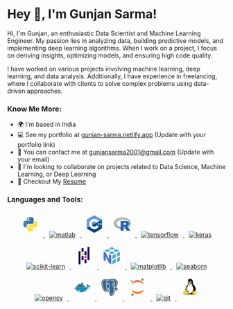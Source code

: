 # Hey 👋, I'm Gunjan Sarma!

Hi, I'm Gunjan, an enthusiastic Data Scientist and Machine Learning Engineer. My passion lies in analyzing data, building predictive models, and implementing deep learning algorithms. When I work on a project, I focus on deriving insights, optimizing models, and ensuring high code quality.

I have worked on various projects involving machine learning, deep learning, and data analysis. Additionally, I have experience in freelancing, where I collaborate with clients to solve complex problems using data-driven approaches.

### Know Me More:
- 🌍 I'm based in India
- 💻 See my portfolio at [gunjan-sarma.netlify.app](https://gunjan-sarma.netlify.app/) (Update with your portfolio link)
- 📧 You can contact me at [gunjansarma2001@gmail.com](mailto:gunjansarma2001@gmail.com) (Update with your email)
- 🤝 I'm looking to collaborate on projects related to Data Science, Machine Learning, or Deep Learning
- 📄 Checkout My [Resume](https://drive.google.com/file/d/1h-0m1umWHdXqGmFGwKBhiblPbrKg2pXZ/view?usp=drive_link)

### Languages and Tools:

<p align="center">
  <a href="https://www.python.org/" target="_blank" rel="noreferrer">
    <img src="https://raw.githubusercontent.com/devicons/devicon/master/icons/python/python-original.svg" alt="python" width="40" height="40" style="margin: 10px; transition: transform 0.3s;" onmouseover="this.style.transform='scale(1.5)';" onmouseout="this.style.transform='scale(1)';"/>
  </a>
  <a href="https://www.mathworks.com/products/matlab.html" target="_blank" rel="noreferrer">
    <img src="https://upload.wikimedia.org/wikipedia/commons/2/21/Matlab_Logo.png" alt="matlab" width="40" height="40" style="margin: 10px; transition: transform 0.3s;" onmouseover="this.style.transform='scale(1.5)';" onmouseout="this.style.transform='scale(1)';"/>
  </a>
  <a href="https://isocpp.org/" target="_blank" rel="noreferrer">
    <img src="https://raw.githubusercontent.com/devicons/devicon/master/icons/cplusplus/cplusplus-original.svg" alt="cplusplus" width="40" height="40" style="margin: 10px; transition: transform 0.3s;" onmouseover="this.style.transform='scale(1.5)';" onmouseout="this.style.transform='scale(1)';"/>
  </a>
  <a href="https://www.r-project.org/" target="_blank" rel="noreferrer">
    <img src="https://raw.githubusercontent.com/devicons/devicon/master/icons/r/r-original.svg" alt="r" width="40" height="40" style="margin: 10px; transition: transform 0.3s;" onmouseover="this.style.transform='scale(1.5)';" onmouseout="this.style.transform='scale(1)';"/>
  </a>
  <a href="https://www.tensorflow.org/" target="_blank" rel="noreferrer">
    <img src="https://www.vectorlogo.zone/logos/tensorflow/tensorflow-icon.svg" alt="tensorflow" width="40" height="40" style="margin: 10px; transition: transform 0.3s;" onmouseover="this.style.transform='scale(1.5)';" onmouseout="this.style.transform='scale(1)';"/>
  </a>
  <a href="https://keras.io/" target="_blank" rel="noreferrer">
    <img src="https://raw.githubusercontent.com/valohai/ml-logos/master/keras.svg" alt="keras" width="40" height="40" style="margin: 10px; transition: transform 0.3s;" onmouseover="this.style.transform='scale(1.5)';" onmouseout="this.style.transform='scale(1)';"/>
  </a>
  <a href="https://scikit-learn.org/" target="_blank" rel="noreferrer">
    <img src="https://upload.wikimedia.org/wikipedia/commons/0/05/Scikit_learn_logo_small.svg" alt="scikit-learn" width="40" height="40" style="margin: 10px; transition: transform 0.3s;" onmouseover="this.style.transform='scale(1.5)';" onmouseout="this.style.transform='scale(1)';"/>
  </a>
  <a href="https://pandas.pydata.org/" target="_blank" rel="noreferrer">
    <img src="https://raw.githubusercontent.com/devicons/devicon/master/icons/pandas/pandas-original.svg" alt="pandas" width="40" height="40" style="margin: 10px; transition: transform 0.3s;" onmouseover="this.style.transform='scale(1.5)';" onmouseout="this.style.transform='scale(1)';"/>
  </a>
  <a href="https://numpy.org/" target="_blank" rel="noreferrer">
    <img src="https://raw.githubusercontent.com/devicons/devicon/master/icons/numpy/numpy-original.svg" alt="numpy" width="40" height="40" style="margin: 10px; transition: transform 0.3s;" onmouseover="this.style.transform='scale(1.5)';" onmouseout="this.style.transform='scale(1)';"/>
  </a>
  <a href="https://matplotlib.org/" target="_blank" rel="noreferrer">
    <img src="https://upload.wikimedia.org/wikipedia/commons/8/84/Matplotlib_icon.svg" alt="matplotlib" width="40" height="40" style="margin: 10px; transition: transform 0.3s;" onmouseover="this.style.transform='scale(1.5)';" onmouseout="this.style.transform='scale(1)';"/>
  </a>
  <a href="https://seaborn.pydata.org/" target="_blank" rel="noreferrer">
    <img src="https://seaborn.pydata.org/_images/logo-tall-lightbg.svg" alt="seaborn" width="40" height="40" style="margin: 10px; transition: transform 0.3s;" onmouseover="this.style.transform='scale(1.5)';" onmouseout="this.style.transform='scale(1)';"/>
  </a>
  <a href="https://opencv.org/" target="_blank" rel="noreferrer">
    <img src="https://upload.wikimedia.org/wikipedia/commons/3/32/OpenCV_Logo_with_text_svg_version.svg" alt="opencv" width="40" height="40" style="margin: 10px; transition: transform 0.3s;" onmouseover="this.style.transform='scale(1.5)';" onmouseout="this.style.transform='scale(1)';"/>
  </a>
  <a href="https://www.docker.com/" target="_blank" rel="noreferrer">
    <img src="https://raw.githubusercontent.com/devicons/devicon/master/icons/docker/docker-original.svg" alt="docker" width="40" height="40" style="margin: 10px; transition: transform 0.3s;" onmouseover="this.style.transform='scale(1.5)';" onmouseout="this.style.transform='scale(1)';"/>
  </a>
  <a href="https://www.postgresql.org/" target="_blank" rel="noreferrer">
    <img src="https://raw.githubusercontent.com/devicons/devicon/master/icons/postgresql/postgresql-original.svg" alt="postgresql" width="40" height="40" style="margin: 10px; transition: transform 0.3s;" onmouseover="this.style.transform='scale(1.5)';" onmouseout="this.style.transform='scale(1)';"/>
  </a>
  <a href="https://jupyter.org/" target="_blank" rel="noreferrer">
    <img src="https://raw.githubusercontent.com/devicons/devicon/master/icons/jupyter/jupyter-original.svg" alt="jupyter" width="40" height="40" style="margin: 10px; transition: transform 0.3s;" onmouseover="this.style.transform='scale(1.5)';" onmouseout="this.style.transform='scale(1)';"/>
  </a>
  <a href="https://git-scm.com/" target="_blank" rel="noreferrer">
    <img src="https://www.vectorlogo.zone/logos/git-scm/git-scm-icon.svg" alt="git" width="40" height="40" style="margin: 10px; transition: transform 0.3s;" onmouseover="this.style.transform='scale(1.5)';" onmouseout="this.style.transform='scale(1)';"/>
  </a>
  <a href="https://www.linux.org/" target="_blank" rel="noreferrer">
    <img src="https://raw.githubusercontent.com/devicons/devicon/master/icons/linux/linux-original.svg" alt="linux" width="40" height="40" style="margin: 10px; transition: transform 0.3s;" onmouseover="this.style.transform='scale(1.5)';" onmouseout="this.style.transform='scale(1)';"/>
  </a>
</p>
